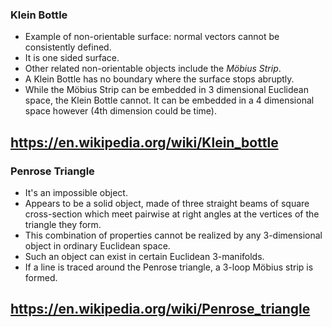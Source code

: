 ### Klein Bottle
  + Example of non-orientable surface: normal vectors cannot be consistently defined.
  + It is one sided surface.
  + Other related non-orientable objects include the *Möbius Strip*.
  + A Klein Bottle has no boundary where the surface stops abruptly.   
  + While the Möbius Strip can be embedded in 3 dimensional Euclidean space, the Klein Bottle cannot. It can be embedded in a 4 dimensional space however (4th dimension could be time).

  https://en.wikipedia.org/wiki/Klein_bottle
  ---

### Penrose Triangle
+ It's an impossible object.
+ Appears to be a solid object, made of three straight beams of square cross-section which meet pairwise at right angles at the vertices of the triangle they form.
+ This combination of properties cannot be realized by any 3-dimensional object in ordinary Euclidean space.
+ Such an object can exist in certain Euclidean 3-manifolds.
+ If a line is traced around the Penrose triangle, a 3-loop Möbius strip is formed.

https://en.wikipedia.org/wiki/Penrose_triangle
---
